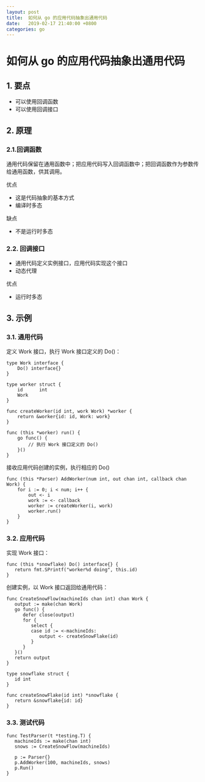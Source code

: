 ```yaml
---
layout: post
title:  如何从 go 的应用代码抽象出通用代码
date:   2019-02-17 21:40:00 +0800
categories: go
---
```


# 如何从 go 的应用代码抽象出通用代码

## 1. 要点
+ 可以使用回调函数
+ 可以使用回调接口

## 2. 原理

### 2.1.回调函数
通用代码保留在通用函数中；把应用代码写入回调函数中；把回调函数作为参数传给通用函数，供其调用。

优点
+ 这是代码抽象的基本方式
+ 编译时多态

缺点
+ 不是运行时多态

### 2.2. 回调接口
+ 通用代码定义实例接口，应用代码实现这个接口
+ 动态代理

优点
+ 运行时多态

## 3. 示例

### 3.1. 通用代码

定义 Work 接口，执行 Work 接口定义的 Do()：
```
type Work interface {
    Do() interface{}
}

type worker struct {
    id      int
    Work
}

func createWorker(id int, work Work) *worker {
    return &worker{id: id, Work: work}
}
 
func (this *worker) run() {
    go func() {
        // 执行 Work 接口定义的 Do()
    }()
}
```

接收应用代码创建的实例，执行相应的 Do()
```
func (this *Parser) AddWorker(num int, out chan int, callback chan Work) {
    for i := 0; i < num; i++ {
        out <- i
        work := <- callback
        worker := createWorker(i, work)
        worker.run()
    }
}
```

### 3.2. 应用代码

实现 Work 接口：
``` 
func (this *snowflake) Do() interface{} {
   return fmt.SPrintf("worker%d doing", this.id)
}
```

创建实例，以 Work 接口返回给通用代码：
```
func CreateSnowFlow(machineIds chan int) chan Work {
   output := make(chan Work)
   go func() {
      defer close(output)
      for {
         select {
         case id := <-machineIds:
            output <- createSnowFlake(id)
         }
      }
   }()
   return output
}

type snowflake struct {
   id int
}

func createSnowFlake(id int) *snowflake {
   return &snowflake{id: id}
}
```

### 3.3. 测试代码
```
func TestParser(t *testing.T) {
   machineIds := make(chan int)
   snows := CreateSnowFlow(machineIds)
    
   p := Parser{}
   p.AddWorker(100, machineIds, snows)
   p.Run()
}
```